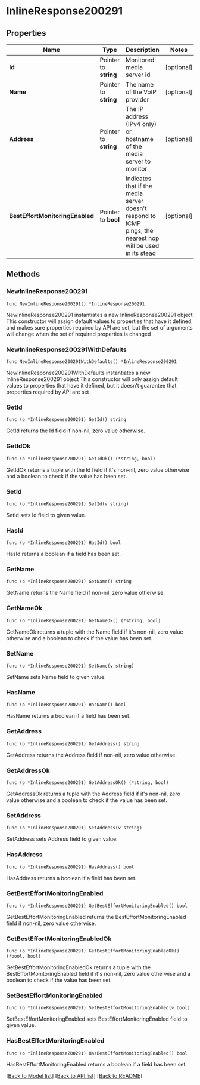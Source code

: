 # InlineResponse200291

## Properties

Name | Type | Description | Notes
------------ | ------------- | ------------- | -------------
**Id** | Pointer to **string** | Monitored media server id | [optional] 
**Name** | Pointer to **string** | The name of the VoIP provider | [optional] 
**Address** | Pointer to **string** | The IP address (IPv4 only) or hostname of the media server to monitor | [optional] 
**BestEffortMonitoringEnabled** | Pointer to **bool** | Indicates that if the media server doesn&#39;t respond to ICMP pings, the nearest hop will be used in its stead | [optional] 

## Methods

### NewInlineResponse200291

`func NewInlineResponse200291() *InlineResponse200291`

NewInlineResponse200291 instantiates a new InlineResponse200291 object
This constructor will assign default values to properties that have it defined,
and makes sure properties required by API are set, but the set of arguments
will change when the set of required properties is changed

### NewInlineResponse200291WithDefaults

`func NewInlineResponse200291WithDefaults() *InlineResponse200291`

NewInlineResponse200291WithDefaults instantiates a new InlineResponse200291 object
This constructor will only assign default values to properties that have it defined,
but it doesn't guarantee that properties required by API are set

### GetId

`func (o *InlineResponse200291) GetId() string`

GetId returns the Id field if non-nil, zero value otherwise.

### GetIdOk

`func (o *InlineResponse200291) GetIdOk() (*string, bool)`

GetIdOk returns a tuple with the Id field if it's non-nil, zero value otherwise
and a boolean to check if the value has been set.

### SetId

`func (o *InlineResponse200291) SetId(v string)`

SetId sets Id field to given value.

### HasId

`func (o *InlineResponse200291) HasId() bool`

HasId returns a boolean if a field has been set.

### GetName

`func (o *InlineResponse200291) GetName() string`

GetName returns the Name field if non-nil, zero value otherwise.

### GetNameOk

`func (o *InlineResponse200291) GetNameOk() (*string, bool)`

GetNameOk returns a tuple with the Name field if it's non-nil, zero value otherwise
and a boolean to check if the value has been set.

### SetName

`func (o *InlineResponse200291) SetName(v string)`

SetName sets Name field to given value.

### HasName

`func (o *InlineResponse200291) HasName() bool`

HasName returns a boolean if a field has been set.

### GetAddress

`func (o *InlineResponse200291) GetAddress() string`

GetAddress returns the Address field if non-nil, zero value otherwise.

### GetAddressOk

`func (o *InlineResponse200291) GetAddressOk() (*string, bool)`

GetAddressOk returns a tuple with the Address field if it's non-nil, zero value otherwise
and a boolean to check if the value has been set.

### SetAddress

`func (o *InlineResponse200291) SetAddress(v string)`

SetAddress sets Address field to given value.

### HasAddress

`func (o *InlineResponse200291) HasAddress() bool`

HasAddress returns a boolean if a field has been set.

### GetBestEffortMonitoringEnabled

`func (o *InlineResponse200291) GetBestEffortMonitoringEnabled() bool`

GetBestEffortMonitoringEnabled returns the BestEffortMonitoringEnabled field if non-nil, zero value otherwise.

### GetBestEffortMonitoringEnabledOk

`func (o *InlineResponse200291) GetBestEffortMonitoringEnabledOk() (*bool, bool)`

GetBestEffortMonitoringEnabledOk returns a tuple with the BestEffortMonitoringEnabled field if it's non-nil, zero value otherwise
and a boolean to check if the value has been set.

### SetBestEffortMonitoringEnabled

`func (o *InlineResponse200291) SetBestEffortMonitoringEnabled(v bool)`

SetBestEffortMonitoringEnabled sets BestEffortMonitoringEnabled field to given value.

### HasBestEffortMonitoringEnabled

`func (o *InlineResponse200291) HasBestEffortMonitoringEnabled() bool`

HasBestEffortMonitoringEnabled returns a boolean if a field has been set.


[[Back to Model list]](../README.md#documentation-for-models) [[Back to API list]](../README.md#documentation-for-api-endpoints) [[Back to README]](../README.md)


